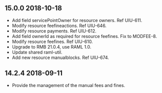 ## 15.0.0 2018-10-18
 * Add field servicePointOwner for resource owners. Ref UIU-611.
 * Modify resource feefineactions. Ref UIU-646.
 * Modify resource payments. Ref UIU-612.
 * Add field ownerId as required for resource feefines. Fix to MODFEE-8.
 * Modify resource feefines. Ref UIU-610.
 * Upgrade to RMB 21.0.4, use RAML 1.0.
 * Update shared raml-util.
 * Add new resource manualblocks. Ref UIU-674.
## 14.2.4 2018-09-11
 * Provide the management of the manual fees and fines.
